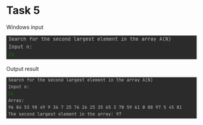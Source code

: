 Task 5
=====================

Windows input 

![](https://github.com/DzmitrySiarheyeu/Epam/blob/main/Second-chapter-of-the-course/Decomposition%20using%20methods%20(subroutines)/Task%205/img/1.PNG)

Output result

![](https://github.com/DzmitrySiarheyeu/Epam/blob/main/Second-chapter-of-the-course/Decomposition%20using%20methods%20(subroutines)/Task%205/img/2.PNG)
